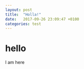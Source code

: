 ```yaml
---
layout: post
title:  "Holla!"
date:   2017-09-26 23:09:47 +0100
categories: test
---
```


# hello

I am here
